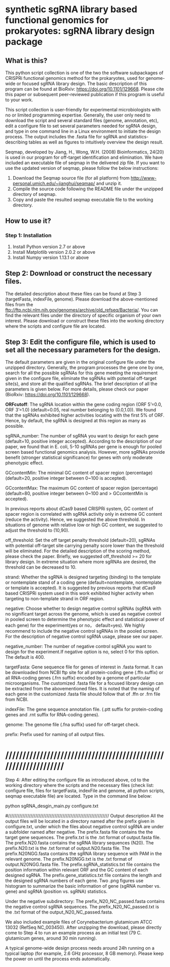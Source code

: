 # synthetic sgRNA library based functional genomics for prokaryotes: sgRNA library design package

## What is this?
This python script collection is one of the two the software subpackages of CRISPRi functional genomics method for the prokaryotes, used for genome-wide or focused sgRNA library design. The basic description of this program can be found at BioRxiv: https://doi.org/10.1101/129668. Please cite this paper or subsequent peer-reviewed publication if this program is useful to your work.

This script collection is user-friendly for experimental microbiologists with no or limited programming expertise. Generally, the user only need to download the script and several standard files (genome, annotation, etc), edit a configure file to set several parameters needed for sgRNA design, and type in one command line in a Linux environment to initiate the design process. The output includes the .fasta file for sgRNA and statistics-describing tables as well as figures to intuitively overview the design result.

Seqmap, developed by Jiang, H., Wong, W.H. (2008) Bioinformatics, 24(20) is used in our program for off-target identification and elimination. We have included an executable file of seqmap in the delivered zip file. If you want to use the updated version of seqmap, please follow the below instructions:
1. Download the Seqmap source file (for all platform) from http://www-personal.umich.edu/~jianghui/seqmap/ and unzip it.
2. Compile the source code following the README file under the unzipped directory of seqmap. 
3. Copy and paste the resulted seqmap executable file to the working directory.

## How to use it?
### Step 1: Installation
1. Install Python version 2.7 or above
2. Install Matplotlib version 2.0.2 or above
3. Install Numpy version 1.13.1 or above

## Step 2: Download or construct the necessary files. 
The detailed description about these files can be found at Step 3 (targetFasta, indexFile, genome).
Please download the above-mentioned files from the ftp://ftp.ncbi.nlm.nih.gov/genomes/archive/old_refseq/Bacteria/. You can find the relevant files under the directory of specific organism of your own interest. Please download or construct these files into the working directory where the scripts and configure file are located.

## Step 3: Edit the configure file, which is used to set all the necessary parameters for the design. 
The default parameters are given in the original configure file under the unzipped directory. Generally, the program processes the gene one by one, search for all the possible sgRNAs for this gene meeting the requirement given in the configure file, eliminate the sgRNAs with potential off-target site(s), and store all the qualified sgRNAs. The brief description of all the parameters is given below. For more details, please check our paper (BioRxiv: https://doi.org/10.1101/129668).

**ORFcutoff**: The sgRNA location within the gene coding region (ORF 5’=0.0, ORF 3’=1.0) (default=0.05, real number belonging to (0.0,1.0)). We found that the sgRNAs exhibited higher activities locating with the first 5% of ORF. Hence, by default, the sgRNA is designed at this region as many as possible.

sgRNA_number: The number of sgRNA you want to design for each gene (default=10, positive integer accepted). According to the description of our paper, we found that in E. coli, 5-10 sgRNAs per gene is enough for pooled screen based functional genomics analysis. However, more sgRNAs provide benefit (stronger statistical significance) for genes with only moderate phenotypic effect.

GCcontentMin: The minimal GC content of spacer region (percentage) (default=20, positive integer between 0~100 is accepted).

GCcontentMax: The maximum GC content of spacer region (percentage) (default=80, positive integer between 0~100 and > GCcontentMin is accepted). 

In previous reports about dCas9 based CRISPRi system, GC content of spacer region is correlated with sgRNA activity only in extreme GC content (reduce the activity). Hence, we suggested the above threshold. In situations of genome with relative low or high GC content, we suggested to adjust the threshold to (10,90). 

off_threshold: Set the off target penalty threshold (default=20), sgRNAs with potential off-target site carrying penalty score lower than the threshold will be eliminated. For the detailed description of the scoring method, please check the paper. Briefly, we suggested off_threshold >= 20 for library design. In extreme situation where more sgRNAs are desired, the threshold can be decreased to 10.

strand: Whether the sgRNA is designed targeting (binding) to the template or nontemplate stand of a coding gene (default=nontemplate, nontemplate or template is accepted). It is suggested by previous reports that dCas9 based CRISPRi system used in this work exhibited higher activity when targeting to non-template strand in ORF region.

negative: Choose whether to design negative control sgRNAs (sgRNA with no significant target across the genome, which is used as negative control in pooled screen to determine the phenotypic effect and statistical power of each gene) for the experiment(yes or no， default=yes). We highly recommend to include the negative control sgRNAs in the pooled screen. For the description of negative control sgRNA usage, please see our paper.

negative_number: The number of negative control sgRNA you want to design for the experiment.If negative option is no, select 0 for this option. The default is 400.

targetFasta: Gene sequence file for genes of interest in .fasta format. It can be downloaded from NCBI ftp site for all protein-coding gene (.ffn suffix) or all RNA-coding genes (.frn suffix) encoded by a genome of particular microorganisms. The customized .fasta file for a focused library design can be extracted from the abovementioned files. It is noted that the naming of each gene in the customized .fasta file should follow that of .ffn or .frn file from NCBI.

indexFile: The gene sequence annotation file. (.ptt suffix for protein-coding genes and .rnt suffix for RNA-coding genes).

genome: The genome file (.fna suffix) used for off-target check. 

prefix: Prefix used for naming of all output files.

# ///////////////////////////////////////////////////////////////
Step 4: After editing the configure file as introduced above, cd to the working directory where the scripts and the necessary files (check list: configure file, files for targetFasta, indexFile and genome, all python scripts, seqmap executable file) are located. Type in the command line below:

python sgRNA_desgin_main.py configure.txt

#///////////////////////////////////////////////////////////////
Output description
All the output files will be located in a directory named after the prefix given in configure.txt, under which the files about negative control sgRNA are under a subfolder named after negative.
The prefix.fasta file contains the the target gene sequences.
The prefix.txt is the .txt format of output.fasta file.
The prefix.N20.fasta contains the sgRNA library sequences (N20).
The prefix.N20.txt is the .txt format of output.N20.fasta file.
The prefix.N20NGG.fasta contains the sgRNA library sequence with PAM in the relevant genome.
The prefix.N20NGG.txt is the .txt format of output.N20NGG.fasta file.
The prefix.sgRNA_statistics.txt file contains the position information within relevant ORF and the GC content of each designed sgRNA.
The prefix.gene_statistics.txt file contains the length and the designed sgRNA numbers of each gene.
Two .png figures use histogram to summarize the basic information of gene (sgRNA number vs. gene) and sgRNA (position vs. sgRNA) statistics.

Under the negative subdirectory:
The prefix_N20_NC_passed.fasta contains the negative control sgRNA sequences.
The prefix_N20_NC_passed.txt is the .txt format of the output_N20_NC_passed.fasta.

We also included example files of Corynebacterium glutamicum ATCC 13032 (RefSeq NC_003450). After unzipping the download, please directly come to Step 4 to run an example process as an initial test (79 C. glutamicum genes, around 30 min running).

A typical genome-wide design process needs around 24h running on a typical laptop (for example, 2.6 GHz processor, 8 GB memory). Please keep the power on until the process ends automatically. 
